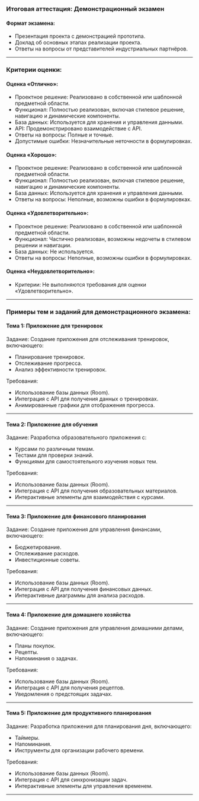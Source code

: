 ### Итоговая аттестация: Демонстрационный экзамен

#### Формат экзамена:

* Презентация проекта с демонстрацией прототипа.
* Доклад об основных этапах реализации проекта.
* Ответы на вопросы от представителей индустриальных партнёров.

---

### Критерии оценки:

#### Оценка «Отлично»:

* Проектное решение: Реализовано в собственной или шаблонной предметной области.
* Функционал: Полностью реализован, включая стилевое решение, навигацию и динамические компоненты.
* База данных: Используется для хранения и управления данными.
* API: Продемонстрировано взаимодействие с API.
* Ответы на вопросы: Полные и точные.
* Допустимые ошибки: Незначительные неточности в формулировках.

#### Оценка «Хорошо»:

* Проектное решение: Реализовано в собственной или шаблонной предметной области.
* Функционал: Полностью реализован, включая стилевое решение, навигацию и динамические компоненты.
* База данных: Используется для хранения и управления данными.
* Ответы на вопросы: Неполные, возможны ошибки в формулировках.

#### Оценка «Удовлетворительно»:

* Проектное решение: Реализовано в собственной или шаблонной предметной области.
* Функционал: Частично реализован, возможны недочеты в стилевом решении и навигации.
* База данных: Не используется.
* Ответы на вопросы: Неполные, возможны ошибки в формулировках.

#### Оценка «Неудовлетворительно»:

* Критерии: Не выполняются требования для оценки «Удовлетворительно».

---

### Примеры тем и заданий для демонстрационного экзамена:

#### Тема 1: Приложение для тренировок

Задание:
Создание приложения для отслеживания тренировок, включающего:

* Планирование тренировок.
* Отслеживание прогресса.
* Анализ эффективности тренировок.

Требования:

* Использование базы данных (Room).
* Интеграция с API для получения данных о тренировках.
* Анимированные графики для отображения прогресса.

---

#### Тема 2: Приложение для обучения

Задание:
Разработка образовательного приложения с:

* Курсами по различным темам.
* Тестами для проверки знаний.
* Функциями для самостоятельного изучения новых тем.

Требования:

* Использование базы данных (Room).
* Интеграция с API для получения образовательных материалов.
* Интерактивные элементы для взаимодействия с курсами.

---

#### Тема 3: Приложение для финансового планирования

Задание:
Создание приложения для управления финансами, включающего:

* Бюджетирование.
* Отслеживание расходов.
* Инвестиционные советы.

Требования:

* Использование базы данных (Room).
* Интеграция с API для получения финансовых данных.
* Интерактивные диаграммы для анализа расходов.

---

#### Тема 4: Приложение для домашнего хозяйства

Задание:
Создание приложения для управления домашними делами, включающего:

* Планы покупок.
* Рецепты.
* Напоминания о задачах.

Требования:

* Использование базы данных (Room).
* Интеграция с API для получения рецептов.
* Уведомления о предстоящих задачах.

---

#### Тема 5: Приложение для продуктивного планирования

Задание:
Разработка приложения для планирования дня, включающего:

* Таймеры.
* Напоминания.
* Инструменты для организации рабочего времени.

Требования:

* Использование базы данных (Room).
* Интеграция с API для синхронизации задач.
* Интерактивные элементы для управления временем.

---
